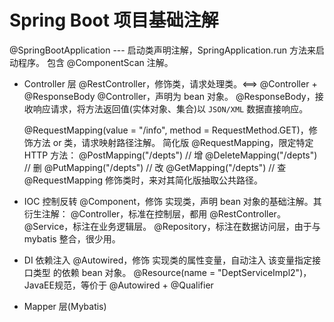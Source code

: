 # Spring Boot 项目基础注解
@SpringBootApplication --- 启动类声明注解，SpringApplication.run 方法来启动程序。
    包含 @ComponentScan 注解。

- Controller 层
  @RestController，修饰类，请求处理类。<==> @Controller + @ResponseBody
    @Controller，声明为 bean 对象。
    @ResponseBody，接收响应请求，将方法返回值(实体对象、集合)以 `JSON/XML` 数据直接响应。

  @RequestMapping(value = "/info", method = RequestMethod.GET)，修饰方法 or 类，请求映射路径注解。
  简化版 @RequestMapping，限定特定 HTTP 方法：
    @PostMapping("/depts") 		// 增
    @DeleteMapping("/depts") 	// 删
    @PutMapping("/depts") 		// 改
    @GetMapping("/depts")		// 查
  @RequestMapping 修饰类时，来对其简化版抽取公共路径。

- IOC 控制反转
  @Component，修饰 实现类，声明 bean 对象的基础注解。其衍生注解：
    @Controller，标准在控制层，都用 @RestController。
    @Service，标注在业务逻辑层。
    @Repository，标注在数据访问层，由于与 mybatis 整合，很少用。

- DI 依赖注入
  @Autowired，修饰 实现类的属性变量，自动注入 该变量指定接口类型 的依赖 bean 对象。
  @Resource(name = "DeptServiceImpl2")，JavaEE规范，等价于  @Autowired + @Qualifier
 

- Mapper 层(Mybatis)
  
  